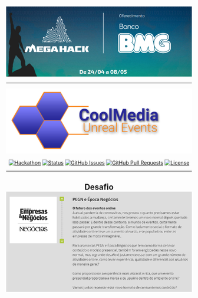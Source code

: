 <p align="center">
  <a href="" rel="noopener">
 <img src="./assets/megaHack.png" alt="Project logo"></a>
</p>

---

<div align="center">

![alt](./src/images/logo.svg)

[![Hackathon](https://img.shields.io/badge/hackathon-MegaHack-orange.svg)](https://www.megahack.com.br/)
[![Status](https://img.shields.io/badge/status-active-success.svg)]()
[![GitHub Issues](https://img.shields.io/github/issues/victorradael/megaHack_CollmediaUnrealEvents.svg)](https://github.com/victorradael/megaHack_CollmediaUnrealEvents/issues)
[![GitHub Pull Requests](https://img.shields.io/github/issues-pr/victorradael/megaHack_CollmediaUnrealEvents.svg)](https://github.com/victorradael/megaHack_CollmediaUnrealEvents/pulls)
[![License](https://img.shields.io/badge/license-MIT-blue.svg)]()

</div>

---

<h2 align="center"> Desafio
    <br>
    <img src="./assets/desafio.png" alt="Project logo"></a>
</h2>
